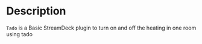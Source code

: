 # Description

`Tado` is a Basic StreamDeck plugin to turn on and off the heating in one room using tado

